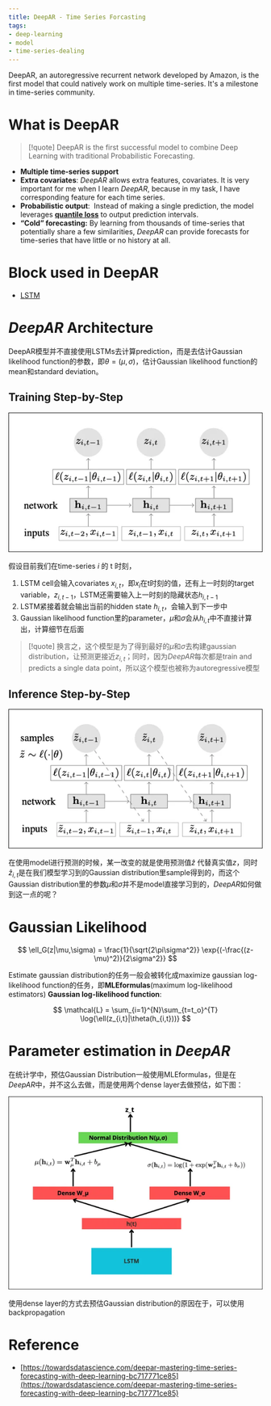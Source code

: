 ```yaml
---
title: DeepAR - Time Series Forcasting
tags:
- deep-learning
- model
- time-series-dealing
---
```


DeepAR, an autoregressive recurrent network developed by Amazon, is the first model that could natively work on multiple time-series. It's a milestone in time-series community.

# What is DeepAR

> [!quote] 
>  DeepAR is the first successful model to combine Deep Learning with traditional Probabilistic Forecasting.

* **Multiple time-series support**
* **Extra covariates**: *DeepAR* allows extra features, covariates. It is very important for me when I learn *DeepAR*, because in my task, I have corresponding feature for each time series.
* **Probabilistic output**:  Instead of making a single prediction, the model leverages [**quantile loss**](Deep_Learning_And_Machine_Learning/Trick/quantile_loss.md) to output prediction intervals.
* **“Cold” forecasting:** By learning from thousands of time-series that potentially share a few similarities, _DeepAR_ can provide forecasts for time-series that have little or no history at all.

# Block used in DeepAR

* [LSTM](Deep_Learning_And_Machine_Learning/Deep_Learning_Block_and_Machine_Learning_Block/LSTM.md)

# *DeepAR* Architecture

DeepAR模型并不直接使用LSTMs去计算prediction，而是去估计Gaussian likelihood function的参数，即$\theta=(\mu,\sigma)$，估计Gaussian likelihood function的mean和standard deviation。

## Training Step-by-Step

![](Deep_Learning_And_Machine_Learning/Famous_Model/attachments/Pasted%20image%2020230523134255.png)

假设目前我们在time-series $i$ 的 t 时刻，

1. LSTM cell会输入covariates $x_{i,t}$，即$x_i$在t时刻的值，还有上一时刻的target variable，$z_{i,t-1}$，LSTM还需要输入上一时刻的隐藏状态$h_{i,t-1}$
2. LSTM紧接着就会输出当前的hidden state $h_{i,t}$，会输入到下一步中
3. Gaussian likelihood function里的parameter，$\mu$和$\sigma$会从$h_{i,t}$中不直接计算出，计算细节在后面

> [!quote] 
> 换言之，这个模型是为了得到最好的$\mu$和$\sigma$去构建gaussian distribution，让预测更接近$z_{i,t}$；同时，因为*DeepAR*每次都是train and predicts a single data point，所以这个模型也被称为autoregressive模型


## Inference Step-by-Step


![](Deep_Learning_And_Machine_Learning/Famous_Model/attachments/Pasted%20image%2020230523141219.png)


在使用model进行预测的时候，某一改变的就是使用预测值$\hat{z}$ 代替真实值$z$，同时$\hat{z}_{i,t}$是在我们模型学习到的Gaussian distribution里sample得到的，而这个Gaussian distribution里的参数$\mu$和$\sigma$并不是model直接学习到的，*DeepAR*如何做到这一点的呢？

# Gaussian Likelihood

$$
\ell_G(z|\mu,\sigma) = \frac{1}{\sqrt{2\pi\sigma^2}} \exp{(-\frac{(z-\mu)^2)}{2\sigma^2}}
$$

Estimate gaussian distribution的任务一般会被转化成maximize gaussian log-likelihood function的任务，即**MLEformulas**(maximum log-likelihood estimators)
**Gaussian log-likelihood function**:

$$
\mathcal{L} = \sum_{i=1}^{N}\sum_{t=t_o}^{T} \log{\ell(z_{i,t}|\theta(h_{i,t}))}
$$


# Parameter estimation in *DeepAR*


在统计学中，预估Gaussian Distribution一般使用MLEformulas，但是在*DeepAR*中，并不这么去做，而是使用两个dense layer去做预估，如下图：

![](Deep_Learning_And_Machine_Learning/Famous_Model/attachments/Pasted%20image%2020230523151201.png)

使用dense layer的方式去预估Gaussian distribution的原因在于，可以使用backpropagation


# Reference

* [https://towardsdatascience.com/deepar-mastering-time-series-forecasting-with-deep-learning-bc717771ce85](https://towardsdatascience.com/deepar-mastering-time-series-forecasting-with-deep-learning-bc717771ce85)